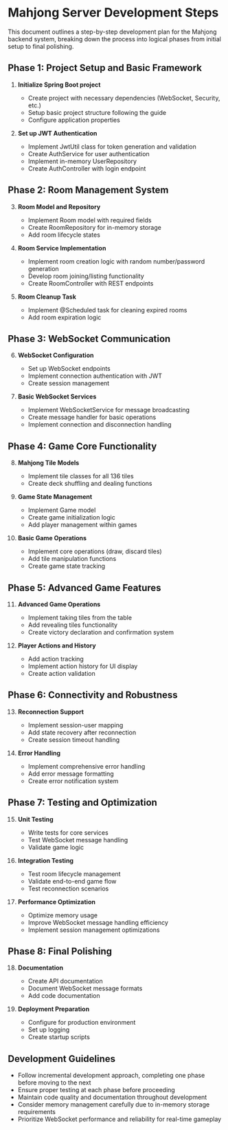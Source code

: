 # Mahjong Server Development Steps

This document outlines a step-by-step development plan for the Mahjong backend system, breaking down the process into logical phases from initial setup to final polishing.

## Phase 1: Project Setup and Basic Framework

1. **Initialize Spring Boot project**
   - Create project with necessary dependencies (WebSocket, Security, etc.)
   - Setup basic project structure following the guide
   - Configure application properties

2. **Set up JWT Authentication**
   - Implement JwtUtil class for token generation and validation
   - Create AuthService for user authentication
   - Implement in-memory UserRepository
   - Create AuthController with login endpoint

## Phase 2: Room Management System

3. **Room Model and Repository**
   - Implement Room model with required fields
   - Create RoomRepository for in-memory storage
   - Add room lifecycle states

4. **Room Service Implementation**
   - Implement room creation logic with random number/password generation
   - Develop room joining/listing functionality
   - Create RoomController with REST endpoints

5. **Room Cleanup Task**
   - Implement @Scheduled task for cleaning expired rooms
   - Add room expiration logic

## Phase 3: WebSocket Communication

6. **WebSocket Configuration**
   - Set up WebSocket endpoints
   - Implement connection authentication with JWT
   - Create session management

7. **Basic WebSocket Services**
   - Implement WebSocketService for message broadcasting
   - Create message handler for basic operations
   - Implement connection and disconnection handling

## Phase 4: Game Core Functionality

8. **Mahjong Tile Models**
   - Implement tile classes for all 136 tiles
   - Create deck shuffling and dealing functions

9. **Game State Management**
   - Implement Game model
   - Create game initialization logic
   - Add player management within games

10. **Basic Game Operations**
    - Implement core operations (draw, discard tiles)
    - Add tile manipulation functions
    - Create game state tracking

## Phase 5: Advanced Game Features

11. **Advanced Game Operations**
    - Implement taking tiles from the table
    - Add revealing tiles functionality
    - Create victory declaration and confirmation system

12. **Player Actions and History**
    - Add action tracking
    - Implement action history for UI display
    - Create action validation

## Phase 6: Connectivity and Robustness

13. **Reconnection Support**
    - Implement session-user mapping
    - Add state recovery after reconnection
    - Create session timeout handling

14. **Error Handling**
    - Implement comprehensive error handling
    - Add error message formatting
    - Create error notification system

## Phase 7: Testing and Optimization

15. **Unit Testing**
    - Write tests for core services
    - Test WebSocket message handling
    - Validate game logic

16. **Integration Testing**
    - Test room lifecycle management
    - Validate end-to-end game flow
    - Test reconnection scenarios

17. **Performance Optimization**
    - Optimize memory usage
    - Improve WebSocket message handling efficiency
    - Implement session management optimizations

## Phase 8: Final Polishing

18. **Documentation**
    - Create API documentation
    - Document WebSocket message formats
    - Add code documentation

19. **Deployment Preparation**
    - Configure for production environment
    - Set up logging
    - Create startup scripts

## Development Guidelines

- Follow incremental development approach, completing one phase before moving to the next
- Ensure proper testing at each phase before proceeding
- Maintain code quality and documentation throughout development
- Consider memory management carefully due to in-memory storage requirements
- Prioritize WebSocket performance and reliability for real-time gameplay 